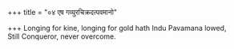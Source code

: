 +++
title = "०४ एष गव्युरचिक्रदत्पवमानो"

+++
Longing for kine, longing for gold hath Indu Pavamana lowed,  
     Still Conqueror, never overcome.
